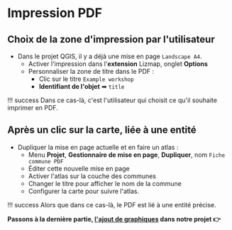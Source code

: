 # Impression PDF

## Choix de la zone d'impression par l'utilisateur

* Dans le projet QGIS, il y a déjà une mise en page `Landscape A4`.
    * Activer l'impression dans l'**extension** Lizmap, onglet **Options**
    * Personnaliser la zone de titre dans le PDF :
        * Clic sur le titre `Example workshop`
        * **Identifiant de l'objet** ➡ `title`

!!! success
    Dans ce cas-là, c'est l'utilisateur qui choisit ce qu'il souhaite imprimer en PDF.

## Après un clic sur la carte, liée à une entité

* Dupliquer la mise en page actuelle et en faire un atlas :
    * Menu **Projet**, **Gestionnaire de mise en page**, **Dupliquer**, nom `Fiche commune PDF`
    * Éditer cette nouvelle mise en page
    * Activer l'atlas sur la couche des communes
    * Changer le titre pour afficher le nom de la commune
    * Configurer la carte pour suivre l'atlas.

!!! success
    Alors que dans ce cas-là, le PDF est lié à une entité précise.

**Passons à la dernière partie, [l'ajout de graphiques](./lizmap-short-08-dataviz.md) dans notre projet 👉**
